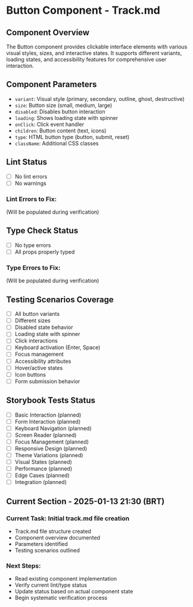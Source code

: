 # Button Component - Track.md

## Component Overview

The Button component provides clickable interface elements with various visual styles, sizes, and interactive states. It supports different variants, loading states, and accessibility features for comprehensive user interaction.

## Component Parameters

- `variant`: Visual style (primary, secondary, outline, ghost, destructive)
- `size`: Button size (small, medium, large)
- `disabled`: Disables button interaction
- `loading`: Shows loading state with spinner
- `onClick`: Click event handler
- `children`: Button content (text, icons)
- `type`: HTML button type (button, submit, reset)
- `className`: Additional CSS classes

## Lint Status

- [ ] No lint errors
- [ ] No warnings

### Lint Errors to Fix:

(Will be populated during verification)

## Type Check Status

- [ ] No type errors
- [ ] All props properly typed

### Type Errors to Fix:

(Will be populated during verification)

## Testing Scenarios Coverage

- [ ] All button variants
- [ ] Different sizes
- [ ] Disabled state behavior
- [ ] Loading state with spinner
- [ ] Click interactions
- [ ] Keyboard activation (Enter, Space)
- [ ] Focus management
- [ ] Accessibility attributes
- [ ] Hover/active states
- [ ] Icon buttons
- [ ] Form submission behavior

## Storybook Tests Status

- [ ] Basic Interaction (planned)
- [ ] Form Interaction (planned)
- [ ] Keyboard Navigation (planned)
- [ ] Screen Reader (planned)
- [ ] Focus Management (planned)
- [ ] Responsive Design (planned)
- [ ] Theme Variations (planned)
- [ ] Visual States (planned)
- [ ] Performance (planned)
- [ ] Edge Cases (planned)
- [ ] Integration (planned)

## Current Section - 2025-01-13 21:30 (BRT)

### Current Task: Initial track.md file creation

- Track.md file structure created
- Component overview documented
- Parameters identified
- Testing scenarios outlined

### Next Steps:

- Read existing component implementation
- Verify current lint/type status
- Update status based on actual component state
- Begin systematic verification process
